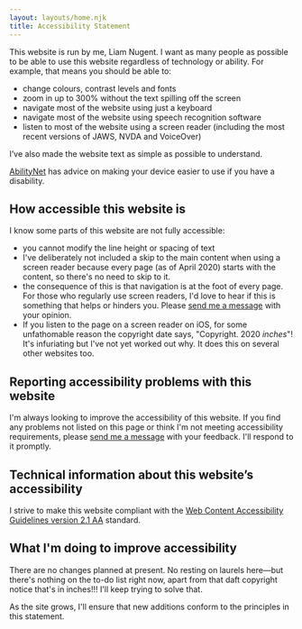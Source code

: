 ```yaml
---
layout: layouts/home.njk
title: Accessibility Statement
---
```


This website is run by me, Liam Nugent. I want as many people as possible to be able to use this website regardless of technology or ability. For example, that means you should be able to:

- change colours, contrast levels and fonts
- zoom in up to 300% without the text spilling off the screen
- navigate most of the website using just a keyboard 
- navigate most of the website using speech recognition software
- listen to most of the website using a screen reader (including the most recent versions of JAWS, NVDA and VoiceOver)

I’ve also made the website text as simple as possible to understand.

[AbilityNet](https://mcmw.abilitynet.org.uk/) has advice on making your device easier to use if you have a disability.


## How accessible this website is

I know some parts of this website are not fully accessible:

- you cannot modify the line height or spacing of text
- I've deliberately not included a skip to the main content when using a screen reader because every page (as of April 2020) starts with the content, so there's no need to skip to it.
- the consequence of this is that navigation is at the foot of every page. For those who regularly use screen readers, I'd love to hear if this is something that helps or hinders you. Please [send me a message](mailto:liam@greenhilldigital.com) with your opinion.
- If you listen to the page on a screen reader on iOS, for some unfathomable reason the copyright date says, "Copyright. 2020 _inches_"! It's infuriating but I've not yet worked out why. It does this on several other websites too.


## Reporting accessibility problems with this website
I'm always looking to improve the accessibility of this website. If you find any problems not listed on this page or think I'm not meeting accessibility requirements, please [send me a message](mailto:liam@greenhilldigital.com) with your feedback. I'll respond to it promptly.


## Technical information about this website’s accessibility

I strive to make this website compliant with the [Web Content Accessibility Guidelines version 2.1 AA](https://www.w3.org/TR/WCAG21/) standard.


## What I'm doing to improve accessibility
There are no changes planned at present. No resting on laurels here—but there's nothing on the to-do list right now, apart from that daft copyright notice that's in inches!!! I'll keep trying to solve that.

As the site grows, I'll ensure that new additions conform to the principles in this statement.